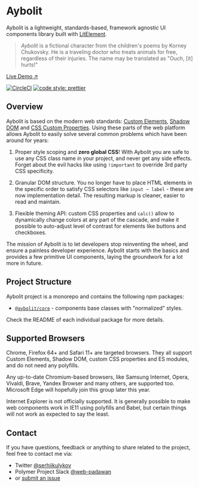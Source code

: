 # Aybolit

Aybolit is a lightweight, standards-based, framework agnostic UI components library built with [LitElement](https://github.com/Polymer/lit-element).

> *Aybolit* is a fictional character from the children's poems by Korney Chukovsky. He is a traveling doctor who treats animals for free, regardless of their injuries. The name may be translated as "Ouch, [it] hurts!"

[Live Demo ↗](https://web-padawan.github.io/aybolit/)

[![CircleCI](https://img.shields.io/circleci/project/github/web-padawan/aybolit.svg?style=flat-square)](https://circleci.com/gh/web-padawan/aybolit)
[![code style: prettier](https://img.shields.io/badge/code_style-prettier-ff69b4.svg?style=flat-square)](https://github.com/prettier/prettier)

## Overview

Aybolit is based on the modern web standards: [Custom Elements](https://caniuse.com/#feat=custom-elementsv1), [Shadow DOM](https://caniuse.com/#feat=shadowdomv1) and [CSS Custom Properties](https://caniuse.com/#feat=css-variables). Using these parts of the web platform allows Aybolit to easily solve several common problems which have been around for years:

1. Proper style scoping and **zero global CSS**! With Aybolit you are safe to use any CSS class name in your project, and never get any side effects. Forget about the evil hacks like using `!important` to override 3rd party CSS specificity.

2. Granular DOM structure. You no longer have to place HTML elements in the specific order to satisfy CSS selectors like `input ~ label` - these are now implementation detail. The resulting markup is cleaner, easier to read and maintain.

3. Flexible theming API: custom CSS properties and `calc()` allow to dynamically change colors at any part of the cascade, and make it possible to auto-adjust level of contrast for elements like buttons and checkboxes.

The mission of Aybolit is to let developers stop reinventing the wheel, and ensure a painless developer experience. Aybolit starts with the basics and provides a few primitive UI components, laying the groundwork for a lot more in future.

## Project Structure

Aybolit project is a monorepo and contains the following npm packages:

- [`@aybolit/core`](https://github.com/web-padawan/aybolit/tree/master/packages/core) - components base classes with "normalized" styles.

Check the README of each individual package for more details.

## Supported Browsers

Chrome, Firefox 64+ and Safari 11+ are targeted browsers. They all support Custom Elements,
Shadow DOM, custom CSS properties and ES modules, and do not need any polyfills.

Any up-to-date Chromium-based browsers, like Samsung Internet, Opera, Vivaldi, Brave, Yandex Browser and many others, are supported too. Microsoft Edge will hopefully join this group later this year.

Internet Explorer is not officially supported. It is generally possible to make web components work in IE11 using polyfills and Babel, but certain things will not work as expected to say the least.

## Contact

If you have questions, feedback or anything to share related to the project, feel free to contact me via:

- Twitter [@serhiikulykov](https://twitter.com/serhiikulykov)
- Polymer Project Slack [@web-padawan](https://polymer.slack.com/team/U0XBXC79U/)
- or [submit an issue](https://github.com/web-padawan/aybolit/issues)
